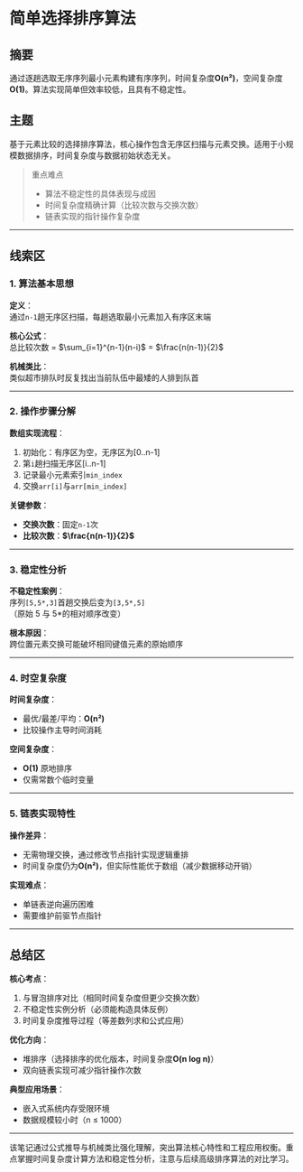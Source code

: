 # 简单选择排序算法

## 摘要

通过逐趟选取无序序列最小元素构建有序序列，时间复杂度**O(n²)**，空间复杂度**O(1)**。算法实现简单但效率较低，且具有不稳定性。

## 主题

基于元素比较的选择排序算法，核心操作包含无序区扫描与元素交换。适用于小规模数据排序，时间复杂度与数据初始状态无关。

> 重点难点
>
> - 算法不稳定性的具体表现与成因
> - 时间复杂度精确计算（比较次数与交换次数）
> - 链表实现的指针操作复杂度

---

## 线索区

### 1. 算法基本思想

**定义**：  
通过`n-1`趟无序区扫描，每趟选取最小元素加入有序区末端

**核心公式**：  
总比较次数 = $\sum_{i=1}^{n-1}(n-i)$ = $\frac{n(n-1)}{2}$

**机械类比**：  
类似超市排队时反复找出当前队伍中最矮的人排到队首

---

### 2. 操作步骤分解

**数组实现流程**：

1. 初始化：有序区为空，无序区为[0..n-1]
2. 第`i`趟扫描无序区[i..n-1]
3. 记录最小元素索引`min_index`
4. 交换`arr[i]`与`arr[min_index]`

**关键参数**：

- **交换次数**：固定`n-1`次
- **比较次数**：**$\frac{n(n-1)}{2}$**

---

### 3. 稳定性分析

**不稳定性案例**：  
序列`[5,5*,3]`首趟交换后变为`[3,5*,5]`  
（原始 5 与 5\*的相对顺序改变）

**根本原因**：  
跨位置元素交换可能破坏相同键值元素的原始顺序

---

### 4. 时空复杂度

**时间复杂度**：

- 最优/最差/平均：**O(n²)**
- 比较操作主导时间消耗

**空间复杂度**：

- **O(1)** 原地排序
- 仅需常数个临时变量

---

### 5. 链表实现特性

**操作差异**：

- 无需物理交换，通过修改节点指针实现逻辑重排
- 时间复杂度仍为**O(n²)**，但实际性能优于数组（减少数据移动开销）

**实现难点**：

- 单链表逆向遍历困难
- 需要维护前驱节点指针

---

## 总结区

**核心考点**：

1. 与冒泡排序对比（相同时间复杂度但更少交换次数）
2. 不稳定性实例分析（必须能构造具体反例）
3. 时间复杂度推导过程（等差数列求和公式应用）

**优化方向**：

- 堆排序（选择排序的优化版本，时间复杂度**O(n log n)**）
- 双向链表实现可减少指针操作次数

**典型应用场景**：

- 嵌入式系统内存受限环境
- 数据规模较小时（n ≤ 1000）

---

该笔记通过公式推导与机械类比强化理解，突出算法核心特性和工程应用权衡。重点掌握时间复杂度计算方法和稳定性分析，注意与后续高级排序算法的对比学习。
